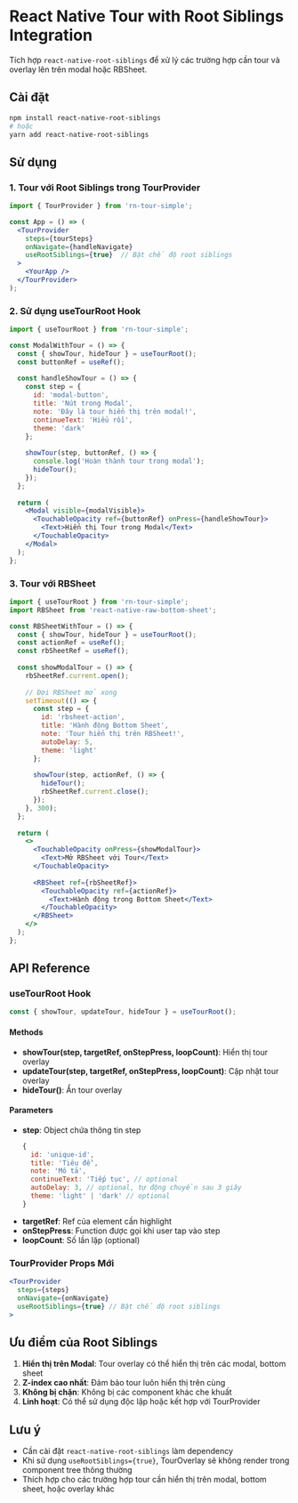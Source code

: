 # React Native Tour with Root Siblings Integration

Tích hợp `react-native-root-siblings` để xử lý các trường hợp cần tour và overlay lên trên modal hoặc RBSheet.

## Cài đặt

```bash
npm install react-native-root-siblings
# hoặc
yarn add react-native-root-siblings
```

## Sử dụng

### 1. Tour với Root Siblings trong TourProvider

```jsx
import { TourProvider } from 'rn-tour-simple';

const App = () => (
  <TourProvider 
    steps={tourSteps} 
    onNavigate={handleNavigate}
    useRootSiblings={true}  // Bật chế độ root siblings
  >
    <YourApp />
  </TourProvider>
);
```

### 2. Sử dụng useTourRoot Hook

```jsx
import { useTourRoot } from 'rn-tour-simple';

const ModalWithTour = () => {
  const { showTour, hideTour } = useTourRoot();
  const buttonRef = useRef();
  
  const handleShowTour = () => {
    const step = {
      id: 'modal-button',
      title: 'Nút trong Modal',
      note: 'Đây là tour hiển thị trên modal!',
      continueText: 'Hiểu rồi',
      theme: 'dark'
    };
    
    showTour(step, buttonRef, () => {
      console.log('Hoàn thành tour trong modal');
      hideTour();
    });
  };
  
  return (
    <Modal visible={modalVisible}>
      <TouchableOpacity ref={buttonRef} onPress={handleShowTour}>
        <Text>Hiển thị Tour trong Modal</Text>
      </TouchableOpacity>
    </Modal>
  );
};
```

### 3. Tour với RBSheet

```jsx
import { useTourRoot } from 'rn-tour-simple';
import RBSheet from 'react-native-raw-bottom-sheet';

const RBSheetWithTour = () => {
  const { showTour, hideTour } = useTourRoot();
  const actionRef = useRef();
  const rbSheetRef = useRef();
  
  const showModalTour = () => {
    rbSheetRef.current.open();
    
    // Đợi RBSheet mở xong
    setTimeout(() => {
      const step = {
        id: 'rbsheet-action',
        title: 'Hành động Bottom Sheet',
        note: 'Tour hiển thị trên RBSheet!',
        autoDelay: 5,
        theme: 'light'
      };
      
      showTour(step, actionRef, () => {
        hideTour();
        rbSheetRef.current.close();
      });
    }, 300);
  };
  
  return (
    <>
      <TouchableOpacity onPress={showModalTour}>
        <Text>Mở RBSheet với Tour</Text>
      </TouchableOpacity>
      
      <RBSheet ref={rbSheetRef}>
        <TouchableOpacity ref={actionRef}>
          <Text>Hành động trong Bottom Sheet</Text>
        </TouchableOpacity>
      </RBSheet>
    </>
  );
};
```

## API Reference

### useTourRoot Hook

```jsx
const { showTour, updateTour, hideTour } = useTourRoot();
```

#### Methods

- **showTour(step, targetRef, onStepPress, loopCount)**: Hiển thị tour overlay
- **updateTour(step, targetRef, onStepPress, loopCount)**: Cập nhật tour overlay
- **hideTour()**: Ẩn tour overlay

#### Parameters

- **step**: Object chứa thông tin step
  ```jsx
  {
    id: 'unique-id',
    title: 'Tiêu đề',
    note: 'Mô tả',
    continueText: 'Tiếp tục', // optional
    autoDelay: 3, // optional, tự động chuyển sau 3 giây
    theme: 'light' | 'dark' // optional
  }
  ```
- **targetRef**: Ref của element cần highlight
- **onStepPress**: Function được gọi khi user tap vào step
- **loopCount**: Số lần lặp (optional)

### TourProvider Props Mới

```jsx
<TourProvider
  steps={steps}
  onNavigate={onNavigate}
  useRootSiblings={true} // Bật chế độ root siblings
>
```

## Ưu điểm của Root Siblings

1. **Hiển thị trên Modal**: Tour overlay có thể hiển thị trên các modal, bottom sheet
2. **Z-index cao nhất**: Đảm bảo tour luôn hiển thị trên cùng
3. **Không bị chặn**: Không bị các component khác che khuất
4. **Linh hoạt**: Có thể sử dụng độc lập hoặc kết hợp với TourProvider

## Lưu ý

- Cần cài đặt `react-native-root-siblings` làm dependency
- Khi sử dụng `useRootSiblings={true}`, TourOverlay sẽ không render trong component tree thông thường
- Thích hợp cho các trường hợp tour cần hiển thị trên modal, bottom sheet, hoặc overlay khác
